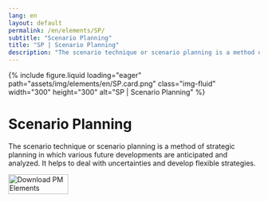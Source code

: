 ```yaml
---
lang: en
layout: default
permalink: /en/elements/SP/
subtitle: "Scenario Planning"
title: "SP | Scenario Planning"
description: "The scenario technique or scenario planning is a method of strategic planning in which various future developments are anticipated and analyzed. It helps to deal with uncertainties and develop flexible strategies."
---
```


{% include figure.liquid loading="eager" path="assets/img/elements/en/SP.card.png" class="img-fluid" width="300" height="300" alt="SP | Scenario Planning" %}

# Scenario Planning

The scenario technique or scenario planning is a method of strategic planning in which various future developments are anticipated and analyzed. It helps to deal with uncertainties and develop flexible strategies.

<a href="https://apps.apple.com/app/apple-store/id6738084498?pt=127441684&ct=website&mt=8">
  <img src="{{ "assets/img/en/appstore.png" | relative_url }}" width="120" height="40" alt="Download PM Elements">
</a>
